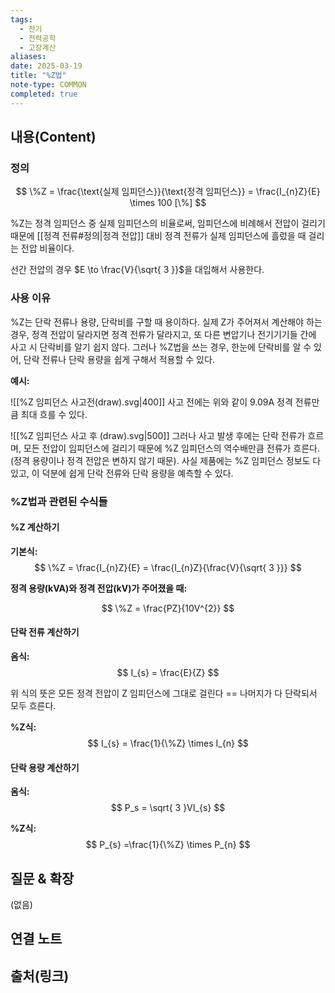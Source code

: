 ```yaml
---
tags:
  - 전기
  - 전력공학
  - 고장계산
aliases: 
date: 2025-03-19
title: "%Z법"
note-type: COMMON
completed: true
---
```


## 내용(Content)

### 정의

$$
\%Z = \frac{\text{실제 임피던스}}{\text{정격 임피던스}} = \frac{I_{n}Z}{E} \times 100 [\%]
$$

%Z는 정격 임피던스 중 실제 임피던스의 비율로써, 임피던스에 비례해서 전압이 걸리기 때문에 [[정격 전류#정의|정격 전압]] 대비 정격 전류가 실제 임피던스에 흘렀을 때 걸리는 전압 비율이다. 

선간 전압의 경우 $E \to \frac{V}{\sqrt{ 3 }}$을 대입해서 사용한다.

### 사용 이유

%Z는 단락 전류나 용량, 단락비를 구할 때 용이하다. 실제 Z가 주어져서 계산해야 하는 경우, 정격 전압이 달라지면 정격 전류가 달라지고, 또 다른 변압기나 전기기기들 간에 사고 시 단락비를 알기 쉽지 않다. 그러나 %Z법을 쓰는 경우, 한눈에 단락비를 알 수 있어, 단락 전류나 단락 용량을 쉽게 구해서 적용할 수 있다.

**예시:**

![[%Z 임피던스 사고전(draw).svg|400]]
사고 전에는 위와 같이 9.09A 정격 전류만큼 최대 흐를 수 있다.

![[%Z 임피던스 사고 후 (draw).svg|500]]
그러나 사고 발생 후에는 단락 전류가 흐르며, 모든 전압이 임피던스에 걸리기 때문에 %Z 임피던스의 역수배만큼 전류가 흐른다.(정격 용량이나 정격 전압은 변하지 않기 때문). 사실 제품에는 %Z 임피던스 정보도 다 있고, 이 덕분에 쉽게 단락 전류와 단락 용량을 예측할 수 있다.

### %Z법과 관련된 수식들

#### %Z 계산하기

**기본식:**
$$
\%Z = \frac{I_{n}Z}{E} = \frac{I_{n}Z}{\frac{V}{\sqrt{ 3 }}}
$$

**정격 용량(kVA)와 정격 전압(kV)가 주어졌을 때:**

$$
\%Z = \frac{PZ}{10V^{2}}
$$

#### 단락 전류 계산하기

**옴식:**
$$
I_{s} = \frac{E}{Z}
$$

위 식의 뜻은 모든 정격 전압이 Z 임피던스에 그대로 걸린다 == 나머지가 다 단락되서 모두 흐른다.

**%Z식:**
$$
I_{s} = \frac{1}{\%Z} \times I_{n}
$$

#### 단락 용량 계산하기

**옴식:**
$$
P_s = \sqrt{ 3 }VI_{s}
$$

**%Z식:**
$$
P_{s} =\frac{1}{\%Z} \times P_{n}
$$


## 질문 & 확장

(없음)

## 연결 노트

## 출처(링크)





